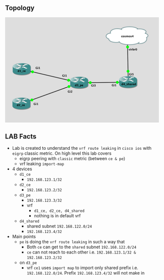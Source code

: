 ## Topology

![Topology](topology.png)

## LAB Facts

- Lab is created to understand the `vrf route leaking` in `cisco ios` with `eigrp` classic metric. On high level this lab covers
  - eigrp peering with `classic` metric (between `ce & pe`)
  - vrf leaking `import-map`
- 4 devices
  - `d1_ce`
    - `192.168.123.1/32`
  - `d2_ce`
    - `192.168.123.2/32`
  - `d3_pe`
    - `192.168.123.3/32`
    - vrf
      - `d1_ce, d2_ce, d4_shared`
      - nothing is in default vrf
  - `d4_shared`
    - shared subnet `192.168.122.0/24`
    - `192.168.123.4/32`
- Main points
  - `pe` is doing the `vrf route leaking` in such a way that
    - Both `ce` can get to the `shared` subnet `192.168.122.0/24`
    - `ce` can not reach to each other i.e. `192.168.123.1/32 & 192.168.123.2/32`
  - on `d3_pe`
    - vrf `ce1` uses `import map` to import only shared prefix i.e. `192.168.122.0/24`. Prefix `192.168.123.4/32` will not make in

